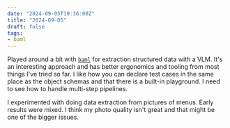 ```yaml
---
date: "2024-09-05T19:36:00Z"
title: "2024-09-05"
draft: false
tags:
- baml
---
```


Played around a bit with [`baml`](https://github.com/BoundaryML/baml) for extraction structured data with a VLM.
It's an interesting approach and has better ergonomics and tooling from most things I've tried so far.
I like how you can declare test cases in the same place as the object schemas and that there is a built-in playground.
I need to see how to handle multi-step pipelines.

I experimented with doing data extraction from pictures of menus.
Early results were mixed.
I think my photo quality isn't great and that might be one of the bigger issues.
